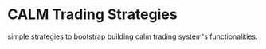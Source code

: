 # CALM Trading Strategies

simple strategies to bootstrap building calm trading system's functionalities.